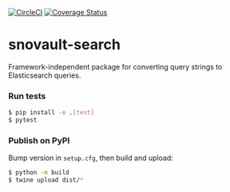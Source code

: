 [![CircleCI](https://circleci.com/gh/ENCODE-DCC/snovault-search/tree/dev.svg?style=svg)](https://circleci.com/gh/ENCODE-DCC/snovault-search/tree/dev)
[![Coverage Status](https://coveralls.io/repos/github/ENCODE-DCC/snovault-search/badge.svg?branch=dev)](https://coveralls.io/github/ENCODE-DCC/snovault-search?branch=dev)
# snovault-search
Framework-independent package for converting query strings to Elasticsearch queries.

### Run tests
```bash
$ pip install -e .[test]
$ pytest
```

### Publish on PyPI
Bump version in `setup.cfg`, then build and upload:
```bash
$ python -m build
$ twine upload dist/*
```
